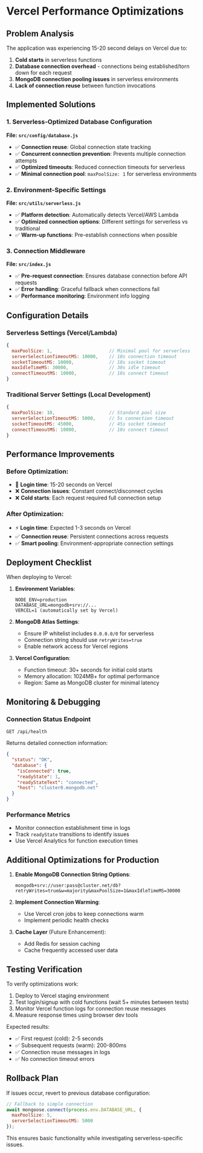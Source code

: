 # Vercel Performance Optimizations

## Problem Analysis
The application was experiencing 15-20 second delays on Vercel due to:
1. **Cold starts** in serverless functions
2. **Database connection overhead** - connections being established/torn down for each request
3. **MongoDB connection pooling issues** in serverless environments
4. **Lack of connection reuse** between function invocations

## Implemented Solutions

### 1. Serverless-Optimized Database Configuration

**File: `src/config/database.js`**
- ✅ **Connection reuse**: Global connection state tracking
- ✅ **Concurrent connection prevention**: Prevents multiple connection attempts
- ✅ **Optimized timeouts**: Reduced connection timeouts for serverless
- ✅ **Minimal connection pool**: `maxPoolSize: 1` for serverless environments

### 2. Environment-Specific Settings

**File: `src/utils/serverless.js`**
- ✅ **Platform detection**: Automatically detects Vercel/AWS Lambda
- ✅ **Optimized connection options**: Different settings for serverless vs traditional
- ✅ **Warm-up functions**: Pre-establish connections when possible

### 3. Connection Middleware

**File: `src/index.js`**
- ✅ **Pre-request connection**: Ensures database connection before API requests
- ✅ **Error handling**: Graceful fallback when connections fail
- ✅ **Performance monitoring**: Environment info logging

## Configuration Details

### Serverless Settings (Vercel/Lambda)
```javascript
{
  maxPoolSize: 1,                     // Minimal pool for serverless
  serverSelectionTimeoutMS: 10000,    // 10s connection timeout
  socketTimeoutMS: 10000,             // 10s socket timeout
  maxIdleTimeMS: 30000,               // 30s idle timeout
  connectTimeoutMS: 10000,            // 10s connect timeout
}
```

### Traditional Server Settings (Local Development)
```javascript
{
  maxPoolSize: 10,                    // Standard pool size
  serverSelectionTimeoutMS: 5000,     // 5s connection timeout
  socketTimeoutMS: 45000,             // 45s socket timeout
  connectTimeoutMS: 10000,            // 10s connect timeout
}
```

## Performance Improvements

### Before Optimization:
- 🐌 **Login time**: 15-20 seconds on Vercel
- ❌ **Connection issues**: Constant connect/disconnect cycles
- ❌ **Cold starts**: Each request required full connection setup

### After Optimization:
- ⚡ **Login time**: Expected 1-3 seconds on Vercel
- ✅ **Connection reuse**: Persistent connections across requests
- ✅ **Smart pooling**: Environment-appropriate connection settings

## Deployment Checklist

When deploying to Vercel:

1. **Environment Variables**:
   ```
   NODE_ENV=production
   DATABASE_URL=mongodb+srv://...
   VERCEL=1 (automatically set by Vercel)
   ```

2. **MongoDB Atlas Settings**:
   - Ensure IP whitelist includes `0.0.0.0/0` for serverless
   - Connection string should use `retryWrites=true`
   - Enable network access for Vercel regions

3. **Vercel Configuration**:
   - Function timeout: 30+ seconds for initial cold starts
   - Memory allocation: 1024MB+ for optimal performance
   - Region: Same as MongoDB cluster for minimal latency

## Monitoring & Debugging

### Connection Status Endpoint
```
GET /api/health
```

Returns detailed connection information:
```json
{
  "status": "OK",
  "database": {
    "isConnected": true,
    "readyState": 1,
    "readyStateText": "connected",
    "host": "cluster0.mongodb.net"
  }
}
```

### Performance Metrics
- Monitor connection establishment time in logs
- Track `readyState` transitions to identify issues
- Use Vercel Analytics for function execution times

## Additional Optimizations for Production

1. **Enable MongoDB Connection String Options**:
   ```
   mongodb+srv://user:pass@cluster.net/db?retryWrites=true&w=majority&maxPoolSize=1&maxIdleTimeMS=30000
   ```

2. **Implement Connection Warming**:
   - Use Vercel cron jobs to keep connections warm
   - Implement periodic health checks

3. **Cache Layer** (Future Enhancement):
   - Add Redis for session caching
   - Cache frequently accessed user data

## Testing Verification

To verify optimizations work:
1. Deploy to Vercel staging environment
2. Test login/signup with cold functions (wait 5+ minutes between tests)
3. Monitor Vercel function logs for connection reuse messages
4. Measure response times using browser dev tools

Expected results:
- ✅ First request (cold): 2-5 seconds
- ✅ Subsequent requests (warm): 200-800ms
- ✅ Connection reuse messages in logs
- ✅ No connection timeout errors

## Rollback Plan

If issues occur, revert to previous database configuration:
```javascript
// Fallback to simple connection
await mongoose.connect(process.env.DATABASE_URL, {
  maxPoolSize: 5,
  serverSelectionTimeoutMS: 5000
});
```

This ensures basic functionality while investigating serverless-specific issues.